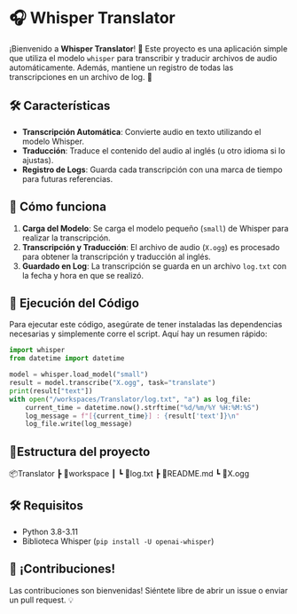 # 🎧 Whisper Translator

¡Bienvenido a **Whisper Translator**! 🚀 Este proyecto es una aplicación simple que utiliza el modelo `whisper` para transcribir y traducir archivos de audio automáticamente. Además, mantiene un registro de todas las transcripciones en un archivo de log. 📜

## 🛠️ Características

- **Transcripción Automática**: Convierte audio en texto utilizando el modelo Whisper.
- **Traducción**: Traduce el contenido del audio al inglés (u otro idioma si lo ajustas).
- **Registro de Logs**: Guarda cada transcripción con una marca de tiempo para futuras referencias.

## 📝 Cómo funciona

1. **Carga del Modelo**: Se carga el modelo pequeño (`small`) de Whisper para realizar la transcripción.
2. **Transcripción y Traducción**: El archivo de audio (`X.ogg`) es procesado para obtener la transcripción y traducción al inglés.
3. **Guardado en Log**: La transcripción se guarda en un archivo `log.txt` con la fecha y hora en que se realizó.

## 🚀 Ejecución del Código

Para ejecutar este código, asegúrate de tener instaladas las dependencias necesarias y simplemente corre el script. Aquí hay un resumen rápido:

```python
import whisper
from datetime import datetime

model = whisper.load_model("small")
result = model.transcribe("X.ogg", task="translate")
print(result["text"])
with open("/workspaces/Translator/log.txt", "a") as log_file:
    current_time = datetime.now().strftime("%d/%m/%Y %H:%M:%S")
    log_message = f"[{current_time}] : {result['text']}\n"
    log_file.write(log_message)
```

## 📁Estructura del proyecto

📦Translator
 ┣ 📂workspace
 ┃ ┗ 📜log.txt
 ┣ 📜README.md
 ┗ 📜X.ogg

## 🛠️ Requisitos

- Python 3.8-3.11
- Biblioteca Whisper (`pip install -U openai-whisper`)

## 🌟 ¡Contribuciones!

Las contribuciones son bienvenidas! Siéntete libre de abrir un issue o enviar un pull request. 💡
